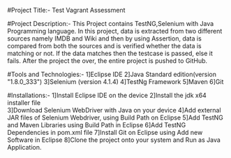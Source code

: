 #Project Title:- Test Vagrant Assessment

#Project Description:- This Project contains TestNG,Selenium with Java Programming language.
In this project, data is extracted from two different sources namely IMDB and Wiki and then by using Assertion, data is compared from both the sources
and is verified whether the data is matching or not. If the data matches then the testcase is passed, else it fails.
After the project the over, the entire project is pushed to GitHub.

#Tools and Technologies:-
1]Eclipse IDE 2]Java Standard edition(version "1.8.0_333") 3]Selenium (version 4.1.4) 4]TestNg Framework 5]Maven 6]Git

#Installations:-
1]Install Eclipse IDE on the device
2]Install the jdk x64 installer file  
3]Download Selenium WebDriver with Java on your device
4]Add external JAR files of Selenium Webdriver, using Build Path on Eclipse
5]Add TestNG and Maven Libraries using Build Path in Eclipse
6]Add TestNG Dependencies in pom.xml file
7]Install Git on Eclipse using Add new Software in Eclipse
8]Clone the project onto your system and Run as Java Application.

